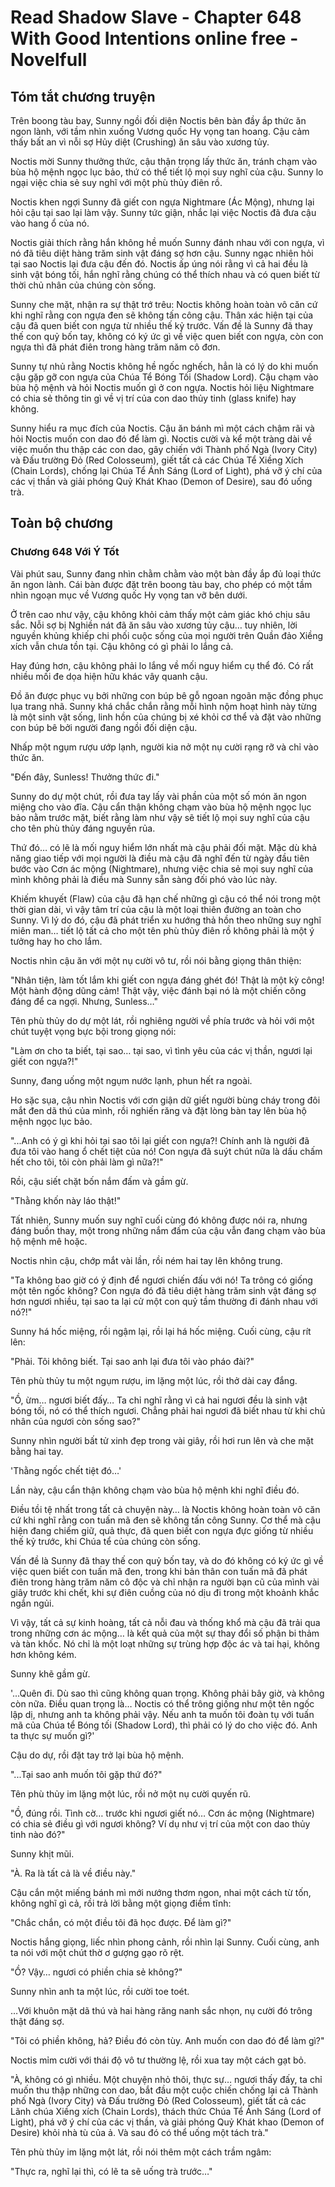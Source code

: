 # Read Shadow Slave - Chapter 648 With Good Intentions online free - Novelfull

## Tóm tắt chương truyện

Trên boong tàu bay, Sunny ngồi đối diện Noctis bên bàn đầy ắp thức ăn ngon lành, với tầm nhìn xuống Vương quốc Hy vọng tan hoang. Cậu cảm thấy bất an vì nỗi sợ Hủy diệt (Crushing) ăn sâu vào xương tủy.

Noctis mời Sunny thưởng thức, cậu thận trọng lấy thức ăn, tránh chạm vào bùa hộ mệnh ngọc lục bảo, thứ có thể tiết lộ mọi suy nghĩ của cậu. Sunny lo ngại việc chia sẻ suy nghĩ với một phù thủy điên rồ.

Noctis khen ngợi Sunny đã giết con ngựa Nightmare (Ác Mộng), nhưng lại hỏi cậu tại sao lại làm vậy. Sunny tức giận, nhắc lại việc Noctis đã đưa cậu vào hang ổ của nó.

Noctis giải thích rằng hắn không hề muốn Sunny đánh nhau với con ngựa, vì nó đã tiêu diệt hàng trăm sinh vật đáng sợ hơn cậu. Sunny ngạc nhiên hỏi tại sao Noctis lại đưa cậu đến đó. Noctis ấp úng nói rằng vì cả hai đều là sinh vật bóng tối, hắn nghĩ rằng chúng có thể thích nhau và có quen biết từ thời chủ nhân của chúng còn sống.

Sunny che mặt, nhận ra sự thật trớ trêu: Noctis không hoàn toàn vô căn cứ khi nghĩ rằng con ngựa đen sẽ không tấn công cậu. Thân xác hiện tại của cậu đã quen biết con ngựa từ nhiều thế kỷ trước. Vấn đề là Sunny đã thay thế con quỷ bốn tay, không có ký ức gì về việc quen biết con ngựa, còn con ngựa thì đã phát điên trong hàng trăm năm cô đơn.

Sunny tự nhủ rằng Noctis không hề ngốc nghếch, hẳn là có lý do khi muốn cậu gặp gỡ con ngựa của Chúa Tể Bóng Tối (Shadow Lord). Cậu chạm vào bùa hộ mệnh và hỏi Noctis muốn gì ở con ngựa. Noctis hỏi liệu Nightmare có chia sẻ thông tin gì về vị trí của con dao thủy tinh (glass knife) hay không.

Sunny hiểu ra mục đích của Noctis. Cậu ăn bánh mì một cách chậm rãi và hỏi Noctis muốn con dao đó để làm gì. Noctis cười và kể một tràng dài về việc muốn thu thập các con dao, gây chiến với Thành phố Ngà (Ivory City) và Đấu trường Đỏ (Red Colosseum), giết tất cả các Chúa Tể Xiềng Xích (Chain Lords), chống lại Chúa Tể Ánh Sáng (Lord of Light), phá vỡ ý chí của các vị thần và giải phóng Quỷ Khát Khao (Demon of Desire), sau đó uống trà.

## Toàn bộ chương

### Chương 648 Với Ý Tốt

Vài phút sau, Sunny đang nhìn chằm chằm vào một bàn đầy ắp đủ loại thức ăn ngon lành. Cái bàn được đặt trên boong tàu bay, cho phép có một tầm nhìn ngoạn mục về Vương quốc Hy vọng tan vỡ bên dưới.

Ở trên cao như vậy, cậu không khỏi cảm thấy một cảm giác khó chịu sâu sắc. Nỗi sợ bị Nghiền nát đã ăn sâu vào xương tủy cậu… tuy nhiên, lời nguyền khủng khiếp chi phối cuộc sống của mọi người trên Quần đảo Xiềng xích vẫn chưa tồn tại. Cậu không có gì phải lo lắng cả.

Hay đúng hơn, cậu không phải lo lắng về mối nguy hiểm cụ thể đó. Có rất nhiều mối đe dọa hiện hữu khác vây quanh cậu.

Đồ ăn được phục vụ bởi những con búp bê gỗ ngoan ngoãn mặc đồng phục lụa trang nhã. Sunny khá chắc chắn rằng mỗi hình nộm hoạt hình này từng là một sinh vật sống, linh hồn của chúng bị xé khỏi cơ thể và đặt vào những con búp bê bởi người đang ngồi đối diện cậu.

Nhấp một ngụm rượu ướp lạnh, người kia nở một nụ cười rạng rỡ và chỉ vào thức ăn.

"Đến đây, Sunless! Thưởng thức đi."

Sunny do dự một chút, rồi đưa tay lấy vài phần của một số món ăn ngon miệng cho vào đĩa. Cậu cẩn thận không chạm vào bùa hộ mệnh ngọc lục bảo nằm trước mặt, biết rằng làm như vậy sẽ tiết lộ mọi suy nghĩ của cậu cho tên phù thủy đáng nguyền rủa.

Thứ đó… có lẽ là mối nguy hiểm lớn nhất mà cậu phải đối mặt. Mặc dù khả năng giao tiếp với mọi người là điều mà cậu đã nghĩ đến từ ngày đầu tiên bước vào Cơn ác mộng (Nightmare), nhưng việc chia sẻ mọi suy nghĩ của mình không phải là điều mà Sunny sẵn sàng đối phó vào lúc này.

Khiếm khuyết (Flaw) của cậu đã hạn chế những gì cậu có thể nói trong một thời gian dài, vì vậy tâm trí của cậu là một loại thiên đường an toàn cho Sunny. Vì lý do đó, cậu đã phát triển xu hướng thả hồn theo những suy nghĩ miên man… tiết lộ tất cả cho một tên phù thủy điên rồ không phải là một ý tưởng hay ho cho lắm.

Noctis nhìn cậu ăn với một nụ cười vô tư, rồi nói bằng giọng thân thiện:

"Nhân tiện, làm tốt lắm khi giết con ngựa đáng ghét đó! Thật là một kỳ công! Một hành động dũng cảm! Thật vậy, việc đánh bại nó là một chiến công đáng để ca ngợi. Nhưng, Sunless…"

Tên phù thủy do dự một lát, rồi nghiêng người về phía trước và hỏi với một chút tuyệt vọng bực bội trong giọng nói:

"Làm ơn cho ta biết, tại sao… tại sao, vì tình yêu của các vị thần, ngươi lại giết con ngựa?!"

Sunny, đang uống một ngụm nước lạnh, phun hết ra ngoài.

Ho sặc sụa, cậu nhìn Noctis với cơn giận dữ giết người bùng cháy trong đôi mắt đen dã thú của mình, rồi nghiến răng và đặt lòng bàn tay lên bùa hộ mệnh ngọc lục bảo.

"...Anh có ý gì khi hỏi tại sao tôi lại giết con ngựa?! Chính anh là người đã đưa tôi vào hang ổ chết tiệt của nó! Con ngựa đã suýt chút nữa là dấu chấm hết cho tôi, tôi còn phải làm gì nữa?!"

Rồi, cậu siết chặt bốn nắm đấm và gầm gừ.

"Thằng khốn này láo thật!"

Tất nhiên, Sunny muốn suy nghĩ cuối cùng đó không được nói ra, nhưng đáng buồn thay, một trong những nắm đấm của cậu vẫn đang chạm vào bùa hộ mệnh mê hoặc.

Noctis nhìn cậu, chớp mắt vài lần, rồi ném hai tay lên không trung.

"Ta không bao giờ có ý định để ngươi chiến đấu với nó! Ta trông có giống một tên ngốc không? Con ngựa đó đã tiêu diệt hàng trăm sinh vật đáng sợ hơn ngươi nhiều, tại sao ta lại cử một con quỷ tầm thường đi đánh nhau với nó?!"

Sunny há hốc miệng, rồi ngậm lại, rồi lại há hốc miệng. Cuối cùng, cậu rít lên:

"Phải. Tôi không biết. Tại sao anh lại đưa tôi vào pháo đài?"

Tên phù thủy tu một ngụm rượu, im lặng một lúc, rồi thở dài cay đắng.

"Ồ, ừm… ngươi biết đấy… Ta chỉ nghĩ rằng vì cả hai ngươi đều là sinh vật bóng tối, nó có thể thích ngươi. Chẳng phải hai ngươi đã biết nhau từ khi chủ nhân của ngươi còn sống sao?"

Sunny nhìn người bất tử xinh đẹp trong vài giây, rồi hơi run lên và che mặt bằng hai tay.

'Thằng ngốc chết tiệt đó…'

Lần này, cậu cẩn thận không chạm vào bùa hộ mệnh khi nghĩ điều đó.

Điều tồi tệ nhất trong tất cả chuyện này… là Noctis không hoàn toàn vô căn cứ khi nghĩ rằng con tuấn mã đen sẽ không tấn công Sunny. Cơ thể mà cậu hiện đang chiếm giữ, quả thực, đã quen biết con ngựa đực giống từ nhiều thế kỷ trước, khi Chúa tể của chúng còn sống.

Vấn đề là Sunny đã thay thế con quỷ bốn tay, và do đó không có ký ức gì về việc quen biết con tuấn mã đen, trong khi bản thân con tuấn mã đã phát điên trong hàng trăm năm cô độc và chỉ nhận ra người bạn cũ của mình vài giây trước khi chết, khi sự điên cuồng của nó dịu đi trong một khoảnh khắc ngắn ngủi.

Vì vậy, tất cả sự kinh hoàng, tất cả nỗi đau và thống khổ mà cậu đã trải qua trong những cơn ác mộng… là kết quả của một sự thay đổi số phận bi thảm và tàn khốc. Nó chỉ là một loạt những sự trùng hợp độc ác và tai hại, không hơn không kém.

Sunny khẽ gầm gừ.

'...Quên đi. Dù sao thì cũng không quan trọng. Không phải bây giờ, và không còn nữa. Điều quan trọng là… Noctis có thể trông giống như một tên ngốc lập dị, nhưng anh ta không phải vậy. Nếu anh ta muốn tôi đoàn tụ với tuấn mã của Chúa tể Bóng tối (Shadow Lord), thì phải có lý do cho việc đó. Anh ta thực sự muốn gì?'

Cậu do dự, rồi đặt tay trở lại bùa hộ mệnh.

"...Tại sao anh muốn tôi gặp thứ đó?"

Tên phù thủy im lặng một lúc, rồi nở một nụ cười quyến rũ.

"Ồ, đúng rồi. Tình cờ… trước khi ngươi giết nó… Cơn ác mộng (Nightmare) có chia sẻ điều gì với ngươi không? Ví dụ như vị trí của một con dao thủy tinh nào đó?"

Sunny khịt mũi.

"À. Ra là tất cả là về điều này."

Cậu cắn một miếng bánh mì mới nướng thơm ngon, nhai một cách từ tốn, không nghĩ gì cả, rồi trả lời bằng một giọng điềm tĩnh:

"Chắc chắn, có một điều tôi đã học được. Để làm gì?"

Noctis hắng giọng, liếc nhìn phong cảnh, rồi nhìn lại Sunny. Cuối cùng, anh ta nói với một chút thờ ơ gượng gạo rõ rệt.

"Ồ? Vậy… ngươi có phiền chia sẻ không?"

Sunny nhìn anh ta một lúc, rồi cười toe toét.

…Với khuôn mặt dã thú và hai hàng răng nanh sắc nhọn, nụ cười đó trông thật đáng sợ.

"Tôi có phiền không, hả? Điều đó còn tùy. Anh muốn con dao đó để làm gì?"

Noctis mỉm cười với thái độ vô tư thường lệ, rồi xua tay một cách gạt bỏ.

"À, không có gì nhiều. Một chuyện nhỏ thôi, thực sự… ngươi thấy đấy, ta chỉ muốn thu thập những con dao, bắt đầu một cuộc chiến chống lại cả Thành phố Ngà (Ivory City) và Đấu trường Đỏ (Red Colosseum), giết tất cả các Lãnh chúa Xiềng xích (Chain Lords), thách thức Chúa Tể Ánh Sáng (Lord of Light), phá vỡ ý chí của các vị thần, và giải phóng Quỷ Khát khao (Demon of Desire) khỏi nhà tù của ả. Và sau đó có thể uống một tách trà."

Tên phù thủy im lặng một lát, rồi nói thêm một cách trầm ngâm:

"Thực ra, nghĩ lại thì, có lẽ ta sẽ uống trà trước…"